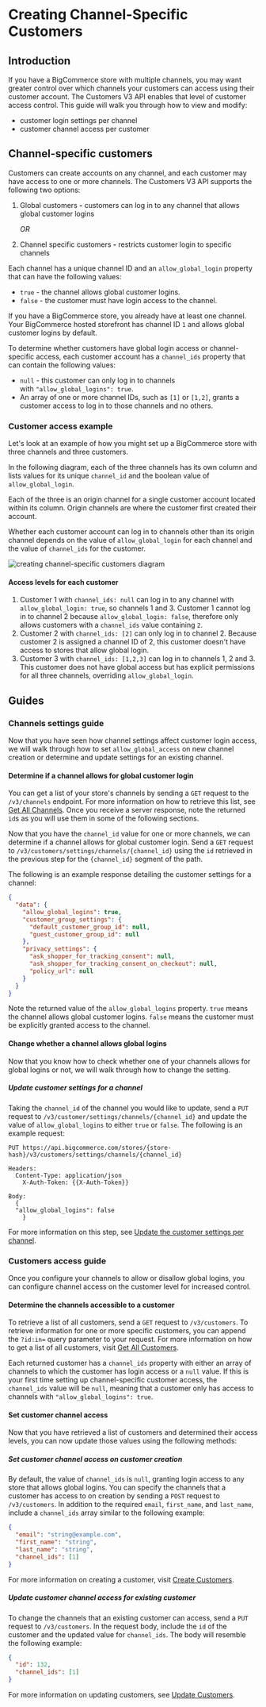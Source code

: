 # Creating Channel-Specific Customers

## Introduction

If you have a BigCommerce store with multiple channels, you may want greater control over which channels your customers can access using their customer account. The Customers V3 API enables that level of customer access control. This guide will walk you through how to view and modify:

- customer login settings per channel
- customer channel access per customer

## Channel-specific customers

Customers can create accounts on any channel, and each customer may have access to one or more channels. The Customers V3 API supports the following two options:

1. Global customers **-** customers can log in to any channel that allows global customer logins

   _OR_

2. Channel specific customers **-** restricts customer login to specific channels

Each channel has a unique channel ID and an `allow_global_login` property that can have the following values:

- `true` - the channel allows global customer logins.
- `false` - the customer must have login access to the channel.

If you have a BigCommerce store, you already have at least one channel. Your BigCommerce hosted storefront has channel ID `1` and allows global customer logins by default.

To determine whether customers have global login access or channel-specific access, each customer account has a `channel_ids` property that can contain the following values:

- `null` - this customer can only log in to channels with `"allow_global_logins": true`.
- An array of one or more channel IDs, such as `[1]` or `[1,2]`, grants a customer access to log in to those channels and no others.

### Customer access example

Let's look at an example of how you might set up a BigCommerce store with three channels and three customers.

In the following diagram, each of the three channels has its own column and lists values for its unique `channel_id` and the boolean value of `allow_global_login`.

Each of the three is an origin channel for a single customer account located within its column. Origin channels are where the customer first created their account.

Whether each customer account can log in to channels other than its origin channel depends on the value of `allow_global_login` for each channel and the value of `channel_ids` for the customer.

![creating channel-specific customers diagram](https://storage.googleapis.com/bigcommerce-production-dev-center/images/channel-specific-customers.png)

#### Access levels for each customer

1. Customer 1 with `channel_ids: null` can log in to any channel with `allow_global_login: true`, so channels 1 and 3. Customer 1 cannot log in to channel 2 because `allow_global_login: false`, therefore only allows customers with a `channel_ids` value containing `2`.
2. Customer 2 with `channel_ids: [2]` can only log in to channel 2. Because customer 2 is assigned a channel ID of 2, this customer doesn't have access to stores that allow global login.
3. Customer 3 with `channel_ids: [1,2,3]` can log in to channels 1, 2 and 3. This customer does not have global access but has explicit permissions for all three channels, overriding `allow_global_login`.

## Guides

### Channels settings guide

Now that you have seen how channel settings affect customer login access, we will walk through how to set `allow_global_access` on new channel creation or determine and update settings for an existing channel.

#### Determine if a channel allows for global customer login

You can get a list of your store's channels by sending a `GET` request to the `/v3/channels` endpoint. For more information on how to retrieve this list, see [Get All Channels](/docs/rest-management/channels#get-all-channels). Once you receive a server response, note the returned `id`s as you will use them in some of the following sections.

Now that you have the `channel_id` value for one or more channels, we can determine if a channel allows for global customer login. Send a `GET` request to `/v3/customers/settings/channels/{channel_id}` using the `id` retrieved in the previous step for the `{channel_id}` segment of the path.

The following is an example response detailing the customer settings for a channel:

```json
{
  "data": {
    "allow_global_logins": true,
    "customer_group_settings": {
      "default_customer_group_id": null,
      "guest_customer_group_id": null
    },
    "privacy_settings": {
      "ask_shopper_for_tracking_consent": null,
      "ask_shopper_for_tracking_consent_on_checkout": null,
      "policy_url": null
    }
  }
}
```

Note the returned value of the `allow_global_logins` property. `true` means the channel allows global customer logins. `false` means the customer must be explicitly granted access to the channel.

#### Change whether a channel allows global logins

Now that you know how to check whether one of your channels allows for global logins or not, we will walk through how to change the setting.

##### Update customer settings for a channel

Taking the `channel_id` of the channel you would like to update, send a `PUT` request to `/v3/customer/settings/channels/{channel_id}` and update the value of `allow_global_logins` to either `true` or `false`. The following is an example request:

```
PUT https://api.bigcommerce.com/stores/{store-hash}/v3/customers/settings/channels/{channel_id}

Headers:
  Content-Type: application/json
	X-Auth-Token: {{X-Auth-Token}}

Body:
  {
  "allow_global_logins": false
	}
```

For more information on this step, see [Update the customer settings per channel](/api-reference/store-management/customers-v3/customer-settings-channel/customersettingschannelput).

### Customers access guide

Once you configure your channels to allow or disallow global logins, you can configure channel access on the customer level for increased control.

#### Determine the channels accessible to a customer

To retrieve a list of all customers, send a `GET` request to `/v3/customers`. To retrieve information for one or more specific customers, you can append the `?id:in=` query parameter to your request. For more information on how to get a list of all customers, visit [Get All Customers](/api-reference/store-management/customers-v3/customers/customersget).

Each returned customer has a `channel_ids` property with either an array of channels to which the customer has login access or a `null` value. If this is your first time setting up channel-specific customer access, the `channel_ids` value will be `null`, meaning that a customer only has access to channels with `"allow_global_logins": true`.

#### Set customer channel access

Now that you have retrieved a list of customers and determined their access levels, you can now update those values using the following methods:

##### Set customer channel access on customer creation

By default, the value of `channel_ids` is `null`, granting login access to any store that allows global logins. You can specify the channels that a customer has access to on creation by sending a `POST` request to `/v3/customers`. In addition to the required `email`, `first_name`, and `last_name`, include a `channel_ids` array similar to the following example:

```json
{
  "email": "string@example.com",
  "first_name": "string",
  "last_name": "string",
  "channel_ids": [1]
}
```

For more information on creating a customer, visit [Create Customers](/api-reference/store-management/customers-v3/customers/customerspost).

##### Update customer channel access for existing customer

To change the channels that an existing customer can access, send a `PUT` request to `/v3/customers`. In the request body, include the `id` of the customer and the updated value for `channel_ids`. The body will resemble the following example:

```json
{
  "id": 132,
  "channel_ids": [1]
}
```

For more information on updating customers, see [Update Customers](/api-reference/store-management/customers-v3/customers/customersput).
